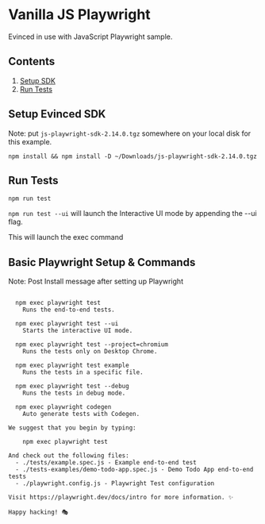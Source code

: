 # Vanilla JS Playwright
Evinced in use with JavaScript Playwright sample.

## Contents
1. [Setup SDK](#setup-evinced-sdk)
2. [Run Tests](#run-tests)

## Setup Evinced SDK
Note: put `js-playwright-sdk-2.14.0.tgz` somewhere on your local disk for this example.

```
npm install && npm install -D ~/Downloads/js-playwright-sdk-2.14.0.tgz

```

## Run Tests
`npm run test`

`npm run test --ui` will launch the Interactive UI mode by appending the --ui flag.

This will launch the exec command 

## Basic Playwright Setup & Commands
Note: Post Install message after setting up Playwright

```Inside that directory, you can run several commands:

  npm exec playwright test
    Runs the end-to-end tests.

  npm exec playwright test --ui
    Starts the interactive UI mode.

  npm exec playwright test --project=chromium
    Runs the tests only on Desktop Chrome.

  npm exec playwright test example
    Runs the tests in a specific file.

  npm exec playwright test --debug
    Runs the tests in debug mode.

  npm exec playwright codegen
    Auto generate tests with Codegen.

We suggest that you begin by typing:

    npm exec playwright test

And check out the following files:
  - ./tests/example.spec.js - Example end-to-end test
  - ./tests-examples/demo-todo-app.spec.js - Demo Todo App end-to-end tests
  - ./playwright.config.js - Playwright Test configuration

Visit https://playwright.dev/docs/intro for more information. ✨

Happy hacking! 🎭
```

